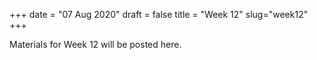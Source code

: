 +++
date = "07 Aug 2020"
draft = false
title = "Week 12"
slug="week12"
+++

Materials for Week 12 will be posted here.
